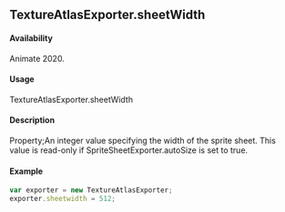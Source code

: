 ## TextureAtlasExporter.sheetWidth

#### Availability

Animate 2020.

#### Usage

TextureAtlasExporter.sheetWidth

#### Description

Property;An integer value specifying the width of the sprite sheet. This value is read-only if
SpriteSheetExporter.autoSize is set to true.

#### Example

``` javascript
var exporter = new TextureAtlasExporter;
exporter.sheetwidth = 512;
````